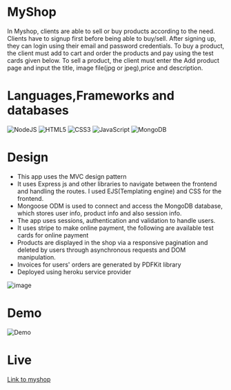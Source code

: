# MyShop

In Myshop, clients are able to sell or buy products according to the need. Clients have to signup first before being able to buy/sell. After signing up, they can login using their email and password credentials. To buy a product, the client must add to cart and order the products and pay using the test cards given below. To sell a product, the client must enter the Add product page and input the title, image file(jpg or jpeg),price and description.

# Languages,Frameworks and databases
![NodeJS](https://img.shields.io/badge/node.js-6DA55F?style=for-the-badge&logo=node.js&logoColor=white)
![HTML5](https://img.shields.io/badge/html5-%23E34F26.svg?style=for-the-badge&logo=html5&logoColor=white)
![CSS3](https://img.shields.io/badge/css3-%231572B6.svg?style=for-the-badge&logo=css3&logoColor=white)
![JavaScript](https://img.shields.io/badge/javascript-%23323330.svg?style=for-the-badge&logo=javascript&logoColor=%23F7DF1E)
![MongoDB](https://img.shields.io/badge/MongoDB-%234ea94b.svg?style=for-the-badge&logo=mongodb&logoColor=white)

# Design
 
- This app uses the MVC design pattern
- It uses Express js and other libraries to navigate between the frontend and handling the routes. I used EJS(Templating engine) and CSS for the frontend.
- Mongoose ODM is used to connect and access the MongoDB database, which stores user info, product info and also session info.
- The app uses sessions, authentication and validation to handle users.
- It uses stripe to make online payment, the following are available test cards for online payment
- Products are displayed in the shop via a responsive pagination and deleted by users through asynchronous requests and DOM manipulation.
- Invoices for users' orders are generated by PDFKit library
- Deployed using heroku service provider

 ![image](https://user-images.githubusercontent.com/50099232/177855918-c39dae0f-daa8-4efa-86ab-7454092ca0aa.png)


    
 # Demo
   
 ![Demo](https://user-images.githubusercontent.com/50099232/177853628-990240b4-69ac-41bb-9e67-a6341f19ffb7.gif)
 
 # Live 
 [Link to myshop](https://myshop233@heroku.com)

